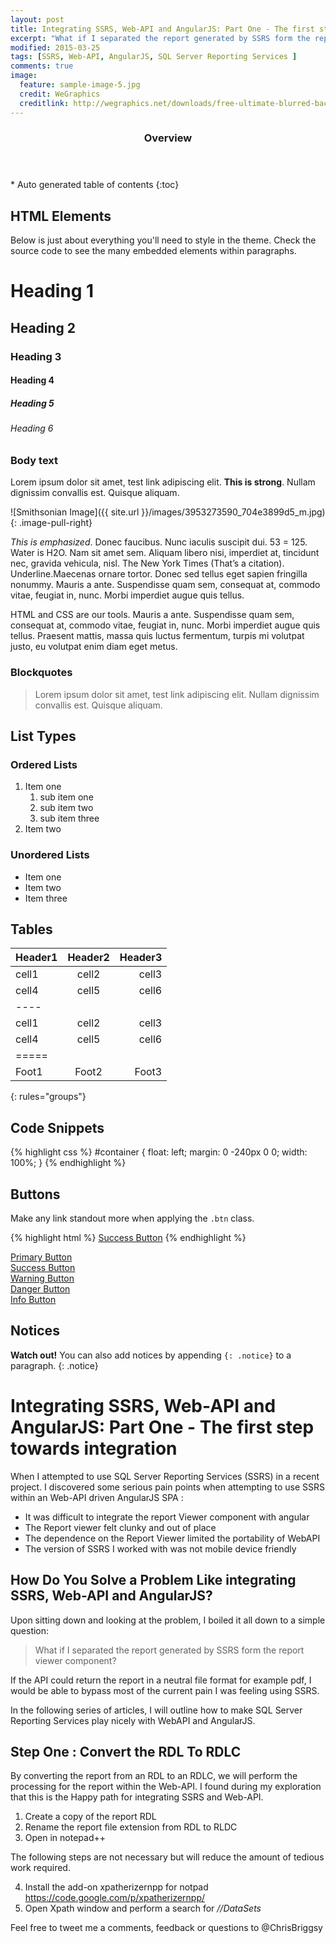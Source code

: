 ```yaml
---
layout: post
title: Integrating SSRS, Web-API and AngularJS: Part One - The first step towards integration
excerpt: "What if I separated the report generated by SSRS form the report viewer component?"
modified: 2015-03-25
tags: [SSRS, Web-API, AngularJS, SQL Server Reporting Services ]
comments: true
image:
  feature: sample-image-5.jpg
  credit: WeGraphics
  creditlink: http://wegraphics.net/downloads/free-ultimate-blurred-background-pack/
---
```


<section id="table-of-contents" class="toc">
  <header>
    <h3>Overview</h3>
  </header>
<div id="drawer" markdown="1">
*  Auto generated table of contents
{:toc}
</div>
</section><!-- /#table-of-contents -->

## HTML Elements

Below is just about everything you'll need to style in the theme. Check the source code to see the many embedded elements within paragraphs.

# Heading 1

## Heading 2

### Heading 3

#### Heading 4

##### Heading 5

###### Heading 6

### Body text

Lorem ipsum dolor sit amet, test link adipiscing elit. **This is strong**. Nullam dignissim convallis est. Quisque aliquam.

![Smithsonian Image]({{ site.url }}/images/3953273590_704e3899d5_m.jpg)
{: .image-pull-right}

*This is emphasized*. Donec faucibus. Nunc iaculis suscipit dui. 53 = 125. Water is H2O. Nam sit amet sem. Aliquam libero nisi, imperdiet at, tincidunt nec, gravida vehicula, nisl. The New York Times (That’s a citation). Underline.Maecenas ornare tortor. Donec sed tellus eget sapien fringilla nonummy. Mauris a ante. Suspendisse quam sem, consequat at, commodo vitae, feugiat in, nunc. Morbi imperdiet augue quis tellus.

HTML and CSS are our tools. Mauris a ante. Suspendisse quam sem, consequat at, commodo vitae, feugiat in, nunc. Morbi imperdiet augue quis tellus. Praesent mattis, massa quis luctus fermentum, turpis mi volutpat justo, eu volutpat enim diam eget metus.

### Blockquotes

> Lorem ipsum dolor sit amet, test link adipiscing elit. Nullam dignissim convallis est. Quisque aliquam.

## List Types

### Ordered Lists

1. Item one
   1. sub item one
   2. sub item two
   3. sub item three
2. Item two

### Unordered Lists

* Item one
* Item two
* Item three

## Tables

| Header1 | Header2 | Header3 |
|:--------|:-------:|--------:|
| cell1   | cell2   | cell3   |
| cell4   | cell5   | cell6   |
|----
| cell1   | cell2   | cell3   |
| cell4   | cell5   | cell6   |
|=====
| Foot1   | Foot2   | Foot3
{: rules="groups"}

## Code Snippets

{% highlight css %}
#container {
  float: left;
  margin: 0 -240px 0 0;
  width: 100%;
}
{% endhighlight %}

## Buttons

Make any link standout more when applying the `.btn` class.

{% highlight html %}
<a href="#" class="btn btn-success">Success Button</a>
{% endhighlight %}

<div markdown="0"><a href="#" class="btn">Primary Button</a></div>
<div markdown="0"><a href="#" class="btn btn-success">Success Button</a></div>
<div markdown="0"><a href="#" class="btn btn-warning">Warning Button</a></div>
<div markdown="0"><a href="#" class="btn btn-danger">Danger Button</a></div>
<div markdown="0"><a href="#" class="btn btn-info">Info Button</a></div>

## Notices

**Watch out!** You can also add notices by appending `{: .notice}` to a paragraph.
{: .notice}

# Integrating SSRS, Web-API and AngularJS: Part One - The first step towards integration 

When I attempted to use SQL Server Reporting Services (SSRS) in a recent project. I discovered some serious pain points when attempting to use SSRS within an Web-API driven AngularJS SPA :

* It was difficult to integrate the report Viewer component with angular
* The Report viewer felt clunky and out of place
* The dependence on the Report Viewer limited the portability of WebAPI
* The version of SSRS I worked with was not mobile device friendly


## How Do You Solve a Problem Like integrating SSRS, Web-API and AngularJS?

Upon sitting down and looking at the problem, I boiled it all down to a simple question: 

>What if I separated the report generated by SSRS form the report viewer component?

If the API could return the report in a neutral file format for example pdf, I would be able to bypass most of the current pain I was feeling using SSRS.

In the following series of articles, I will outline how to make SQL Server Reporting Services play nicely with WebAPI and AngularJS.

## Step One : Convert the RDL To  RDLC
By converting the report from an RDL to an RDLC, we will perform the processing for the report within the Web-API. I found during my exploration that this is the Happy path for integrating SSRS and Web-API.

1.	Create a copy of the report RDL
2.	Rename the report file extension from RDL to RLDC
3.	Open in notepad++

 The following steps are not necessary but will reduce the amount of tedious work required.

4.	Install the add-on xpatherizernpp for notpad https://code.google.com/p/xpatherizernpp/
5.	Open  Xpath window and perform a search for *//DataSets*

Feel free to tweet me a comments, feedback or questions to @ChrisBriggsy

